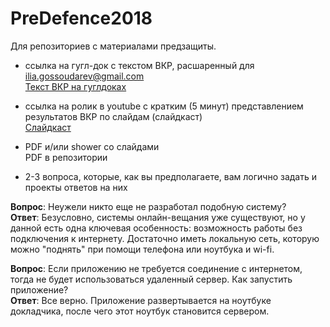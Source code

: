 # PreDefence2018
Для репозиториев с материалами предзащиты.

* ссылка на гугл-док c текстом ВКР, расшаренный для ilia.gossoudarev@gmail.com  
[Текст ВКР на гуглдоках](https://docs.google.com/document/d/1EHm5uG_B3DIvaCCVD_FX48DVOxIjacMsdsCPEq_4_-M/edit?usp=sharing)
* ccылка на ролик в youtube с кратким (5 минут) представлением результатов ВКР по слайдам (слайдкаст)  
[Слайдкаст](https://youtu.be/oiT0dj2C27k)
* PDF и/или shower со слайдами  
PDF в репозитории  

* 2-3 вопроса, которые, как вы предполагаете, вам логично задать и проекты ответов на них

**Вопрос**: Неужели никто еще не разработал подобную систему?  
**Ответ**: Безусловно, системы онлайн-вещания уже существуют, но у данной есть одна ключевая особенность: возможность работы без подключения к интернету. Достаточно иметь локальную сеть, которую можно "поднять" при помощи телефона или ноутбука и wi-fi.

**Вопрос**: Если приложению не требуется соединение с интернетом, тогда не будет использоваться удаленный сервер. Как запустить приложение?  
**Ответ**: Все верно. Приложение развертывается на ноутбуке докладчика, после чего этот ноутбук становится сервером.

